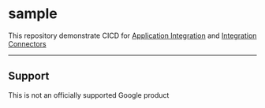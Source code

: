 # sample

This repository demonstrate CICD for [Application Integration](https://cloud.google.com/application-integration/docs) and [Integration Connectors](https://cloud.google.com/integration-connectors/docs)

---
## Support
This is not an officially supported Google product